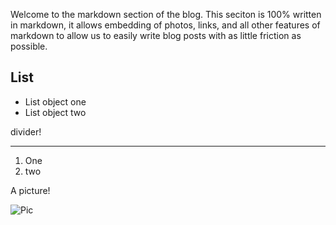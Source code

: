 Welcome to the markdown section of the blog. This seciton is 100% written in markdown, it allows embedding of photos, links, and all other features of markdown to allow us to easily write blog posts with as little friction as possible.

## List

- List object one
- List object two

divider!

---

1. One
2. two

A picture!

![Pic](https://drive.google.com/thumbnail?id=1ST7TQ_i3EaHpdASGsvAPSKO6wdh_OndW&sz=w1024)
